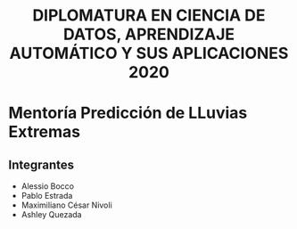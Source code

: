 # <div style="text-align: center"> DIPLOMATURA EN CIENCIA DE DATOS, APRENDIZAJE AUTOMÁTICO Y SUS APLICACIONES 2020 </div>

# Mentoría Predicción de LLuvias Extremas
## Integrantes
* Alessio Bocco
* Pablo Estrada
* Maximiliano César Nivoli
* Ashley Quezada

